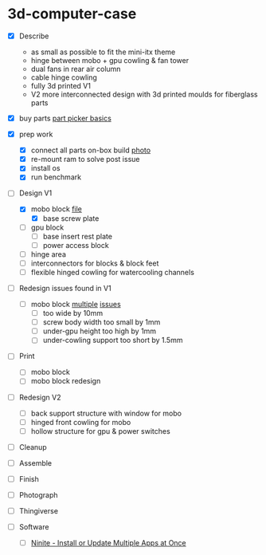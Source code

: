 # 3d-computer-case

- [x] Describe
	- as small as possible to fit the mini-itx theme
	- hinge between mobo + gpu cowling & fan tower
	- dual fans in rear air column
	- cable hinge cowling
	- fully 3d printed V1
	- V2 more interconnected design with 3d printed moulds for fiberglass parts

- [x] buy parts [part picker basics](https://au.pcpartpicker.com/list/t6MXKB)

- [x] prep work
	- [x] connect all parts on-box build [photo](./photos/on-box-build.jpg)
	- [x] re-mount ram to solve post issue
	- [x] install os
	- [x] run benchmark

- [ ] Design V1
	- [x] mobo block [file](./photos/mobo-holder.stl)
		- [x] base screw plate
	- [ ] gpu block
		- [ ] base insert rest plate
		- [ ] power access block
	- [ ] hinge area
	- [ ] interconnectors for blocks & block feet
	- [ ] flexible hinged cowling for watercooling channels

- [ ] Redesign issues found in V1
	- [ ] mobo block [multiple](./photos/mobo-block-width-issues.jpg) [issues](./photos/mobo-block-screw-issue.jpg)
		- [ ] too wide by 10mm 
		- [ ] screw body width too small by 1mm
		- [ ] under-gpu height too high by 1mm
		- [ ] under-cowling support too short by 1.5mm

- [ ] Print
	- [ ] mobo block
	- [ ] mobo block redesign

- [ ] Redesign V2
	- [ ] back support structure with window for mobo
	- [ ] hinged front cowling for mobo
	- [ ] hollow structure for gpu & power switches

- [ ] Cleanup

- [ ] Assemble

- [ ] Finish

- [ ] Photograph

- [ ] Thingiverse



- [ ] Software
	- [ ] [Ninite - Install or Update Multiple Apps at Once](https://ninite.com/)

